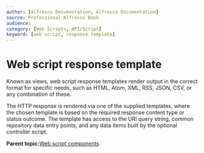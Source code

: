 ```yaml
---
author: [Alfresco Documentation, Alfresco Documentation]
source: Professional Alfresco Book
audience: 
category: [Web Scripts, API/Script]
keyword: [web script, response template]
---
```


# Web script response template

Known as views, web script response templates render output in the correct format for specific needs, such as HTML, Atom, XML, RSS, JSON, CSV, or any combination of these.

The HTTP response is rendered via one of the supplied templates, where the chosen template is based on the required response content type or status outcome. The template has access to the URI query string, common repository data entry points, and any data items built by the optional controller script.

**Parent topic:**[Web script components](../concepts/ws-components.md)

